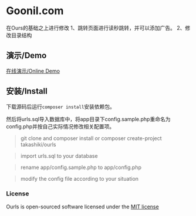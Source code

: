 # Goonil.com

在Ours的基础之上进行修改
1、跳转页面进行读秒跳转，并可以添加广告。
2、修改目录结构

## 演示/Demo

[在线演示/Online Demo](http://goonil.com)

## 安装/Install

下载源码后运行`composer install`安装依赖包。

然后将urls.sql导入数据库中，将app目录下config.sample.php重命名为config.php并按自己实际情况修改相关配置项。

> git clone and composer install or composer create-project takashiki/ourls

> import urls.sql to your database

> rename app/config.sample.php to app/config.php

> modify the config file according to your situation

### License

Ourls is open-sourced software licensed under the
[MIT license](http://opensource.org/licenses/MIT)
